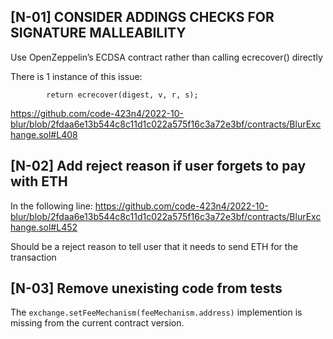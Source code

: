 ## [N-01] CONSIDER ADDINGS CHECKS FOR SIGNATURE MALLEABILITY

Use OpenZeppelin’s ECDSA contract rather than calling ecrecover() directly

There is 1 instance of this issue:

```
        return ecrecover(digest, v, r, s);
```
https://github.com/code-423n4/2022-10-blur/blob/2fdaa6e13b544c8c11d1c022a575f16c3a72e3bf/contracts/BlurExchange.sol#L408

## [N-02] Add reject reason if user forgets to pay with ETH

In the following line:
https://github.com/code-423n4/2022-10-blur/blob/2fdaa6e13b544c8c11d1c022a575f16c3a72e3bf/contracts/BlurExchange.sol#L452

Should be a reject reason to tell user that it needs to send ETH for the transaction

## [N-03] Remove unexisting code from tests

The ``exchange.setFeeMechanism(feeMechanism.address)`` implemention is missing from the current contract version.

